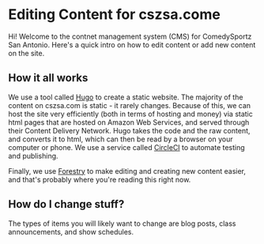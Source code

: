 # Editing Content for cszsa.come

Hi! Welcome to the contnet management system (CMS) for ComedySportz San Antonio. Here's a quick intro on how to edit content or add new content on the site.

## How it all works

We use a tool called [Hugo](https://gohugo.io) to create a static website. The majority of the content on cszsa.com is static - it rarely changes. Because of this, we can host the site very efficiently (both in terms of hosting and money) via static html pages that are hosted on Amazon Web Services, and served through their Content Delivery Network. Hugo takes the code and the raw content, and converts it to html, which can then be read by a browser on your computer or phone. We use a service called [CircleCI](https://circleci.com) to automate testing and publishing.

Finally, we use [Forestry](https://forestry.io) to make editing and creating new content easier, and that's probably where you're reading this right now.

## How do I change stuff?

The types of items you will likely want to change are blog posts, class announcements, and show schedules.

